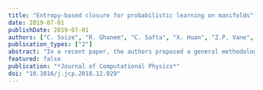 ```yaml
---
title: "Entropy-based closure for probabilistic learning on manifolds"
date: 2019-07-01
publishDate: 2019-07-01
authors: ["C. Soize", "R. Ghanem", "C. Safta", "X. Huan", "Z.P. Vane", "J. Oefelein", "G. Lacaze", "H.N. Najm", "Q. Tang", "X. Chen"]
publication_types: ["2"]
abstract: "In a recent paper, the authors proposed a general methodology for probabilistic learning on manifolds. The method was used to generate numerical samples that are statistically consistent with an existing dataset construed as a realization from a non-Gaussian random vector. The manifold structure is learned using diffusion manifolds and the statistical sample generation is accomplished using a projected Itô stochastic differential equation. This probabilistic learning approach has been extended to polynomial chaos representation of databases on manifolds and to probabilistic nonconvex constrained optimization with a fixed budget of function evaluations. The methodology introduces an isotropic-diffusion kernel with hyperparameter ε. Currently, ε is more or less arbitrarily chosen. In this paper, we propose a selection criterion for identifying an optimal value of ε, based on a maximum entropy argument. The result is a comprehensive, closed, probabilistic model for characterizing data sets with hidden constraints. This entropy argument ensures that out of all possible models, this is the one that is the most uncertain beyond any specified constraints, which is selected. Applications are presented for several databases."
featured: false
publication: "*Journal of Computational Physics*"
doi: "10.1016/j.jcp.2018.12.029"
---
```



